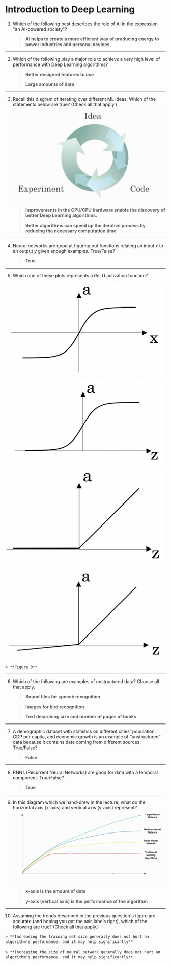 # Introduction to Deep Learning

1. Which of the following best describes the role of AI in the expression "an AI-powered society"?

   > **AI helps to create a more efficient way of producing energy to power industries and personal devices**

---

2. Which of the following play a major role to achieve a very high level of performance with Deep Learning algorithms?

    > **Better designed features to use**

    > **Large amounts of data**

---

3. Recall this diagram of iterating over different ML ideas. Which of the statements below are true? (Check all that apply.)
![q3.png](img/q3.png)

    > **Improvements in the GPU/CPU hardware enable the discovery of better Deep Learning algorithms.**

    > **Better algorithms can speed up the iterative process by reducing the necessary computation time**

---

4. Neural networks are good at figuring out functions relating an input $x$ to an output $y$ given enough examples. True/False?

    > **True**

---

5. Which one of these plots represents a ReLU activation function?

![q5_f1.png](img/q5_f1.png)

![q5_f2.png](img/q5_f2.png)

![q5_f3.png](img/q5_f3.png)

![q5_f4.png](img/q5_f4.png)

    > **Figure 3**
---

6. Which of the following are examples of unstructured data? Choose all that apply.

    > **Sound files for speech recognition**

    > **Images for bird recognition**

    > **Text describing size and number of pages of books**

---

7. A demographic dataset with statistics on different cities' population, GDP per capita, and economic growth is an example of “unstructured” data because it contains data coming from different sources. True/False?

    > **False**

---

8. RNNs (Recurrent Neural Networks) are good for data with a temporal component. True/False?

    > **True**

---

9. In this diagram which we hand-drew in the lecture, what do the horizontal axis (x-axis) and vertical axis (y-axis) represent?
![q9.png](img/q9.png)

    > **x-axis is the amount of data**

    > **y-axis (vertical axis) is the performance of the algorithm**

---

10.  Assuming the trends described in the previous question's figure are accurate (and hoping you got the axis labels right), which of the following are true? (Check all that apply.)

    > **Increasing the training set size generally does not hurt an algorithm's performance, and it may help significantly**

    > **Increasing the size of neural network generally does not hurt an algorithm's performance, and it may help significantly**
